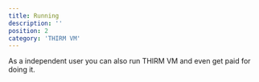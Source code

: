 ```yaml
---
title: Running
description: ''
position: 2
category: 'THIRM VM'
---
```


As a independent user you can also run THIRM VM and even get paid for doing it.
